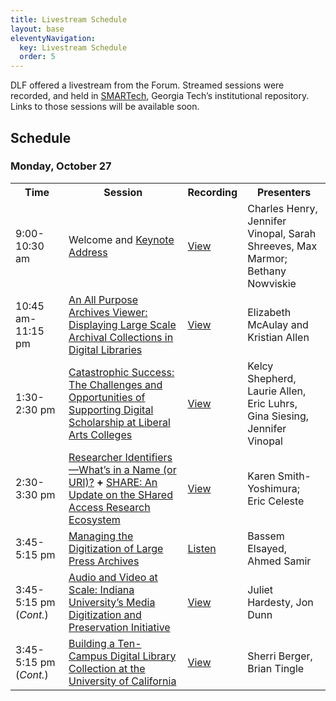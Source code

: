 ```yaml
---
title: Livestream Schedule
layout: base
eleventyNavigation:
  key: Livestream Schedule
  order: 5
---
```


DLF offered a livestream from the Forum. Streamed sessions were recorded, and held in [SMARTech](https://smartech.gatech.edu/), Georgia Tech’s institutional repository. Links to those sessions will be available soon.

## Schedule

### Monday, October 27

<table class="table">
<tbody>
<tr>
<th style="width: 125px;">Time</th>
<th style="width: 420px;">Session</th>
<th style="width: 80px;">Recording</th>
<th style="width: 225px;">Presenters</th>
</tr>
<tr>
<td>9:00-10:30 am</td>
<td>Welcome and <a href="{{ '/program/keynotes' | url }}">Keynote Address</a></td>
<td><a href="http://hdl.handle.net/1853/52875">View</a></td>
<td>Charles Henry, Jennifer Vinopal, Sarah Shreeves, Max Marmor; Bethany Nowviskie</td>
</tr>
<tr>
<td>10:45 am-11:15 pm</td>
<td><a href="{{ '/program/62z/' | url }}">An All Purpose Archives Viewer: Displaying Large Scale Archival Collections in Digital Libraries</a></td>
<td><a href="http://hdl.handle.net/1853/52876">View</a></td>
<td>Elizabeth McAulay and Kristian Allen</td>
</tr>
<tr>
<td>1:30-2:30 pm</td>
<td><a href="{{ '/program/31z/' | url }}">Catastrophic Success: The Challenges and Opportunities of Supporting Digital Scholarship at Liberal Arts Colleges</a></td>
<td><a href="http://hdl.handle.net/1853/52877">View</a></td>
<td>Kelcy Shepherd, Laurie Allen, Eric Luhrs, Gina Siesing, Jennifer Vinopal</td>
</tr>
<tr>
<td>2:30-3:30 pm</td>
<td><a href="{{ '/program/48z/' | url }}">Researcher Identifiers—What’s in a Name (or URI)?</a> <strong>+</strong> <a href="{{ '/program/50z/' | url }}">SHARE: An Update on the SHared Access Research Ecosystem</a></td>
<td><a href="http://hdl.handle.net/1853/52881">View</a></td>
<td>Karen Smith-Yoshimura; Eric Celeste</td>
</tr>
<tr>
<td>3:45-5:15 pm</td>
<td><a href="{{ '/program/37z/' | url }}">Managing the Digitization of Large Press Archives</a></td>
<td><a href="http://hdl.handle.net/1853/52884">Listen</a></td>
<td>Bassem Elsayed, Ahmed Samir</td>
</tr>
<tr>
<td>3:45-5:15 pm (<em>Cont.</em>)</td>
<td><a href="{{ '/program/59z/' | url }}">Audio and Video at Scale: Indiana University’s Media Digitization and Preservation Initiative</a></td>
<td><a href="http://hdl.handle.net/1853/52882">View</a></td>
<td>Juliet Hardesty, Jon Dunn</td>
</tr>
<tr>
<td>3:45-5:15 pm (<em>Cont.</em>)</td>
<td><a href="{{ '/program/63z/' | url }}">Building a Ten-Campus Digital Library Collection at the University of California</a></td>
<td><a href="http://hdl.handle.net/1853/52883">View</a></td>
<td>Sherri Berger, Brian Tingle</td>
</tr>
</tbody>
</table>
